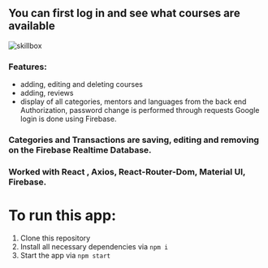 ## You can first log in and see what courses are available
![skillbox](https://media.giphy.com/media/v1.Y2lkPTc5MGI3NjExOGI0MjY1ZDY3YmU3NjAwZGIyNTM1ZGI0NTczNDU3NWRkYzVkZDBhNiZlcD12MV9pbnRlcm5hbF9naWZzX2dpZklkJmN0PWc/VLuKITwlLhH5s0JbLv/giphy.gif)

### Features:
- adding, editing and deleting courses
- adding, reviews
- display of all categories, mentors and languages from the back end
Authorization, password change is performed through requests
Google login is done using Firebase.


### Categories and Transactions are saving, editing and removing on the Firebase Realtime Database.

### Worked with React , Axios, React-Router-Dom, Material UI, Firebase.

# To run this app: 
1. Clone this repository
2. Install all necessary dependencies via ```npm i```
3. Start the app via ```npm start```
